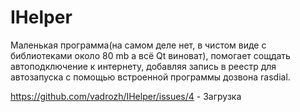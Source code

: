 # IHelper
Маленькая программа(на самом деле нет, в чистом виде с библиотеками около 80 mb а всё Qt виноват), помогает сощдать автоподключение к интернету, добавляя запись в реестр для автозапуска с помощью встроенной программы дозвона rasdial.


https://github.com/vadrozh/IHelper/issues/4 - Загрузка
